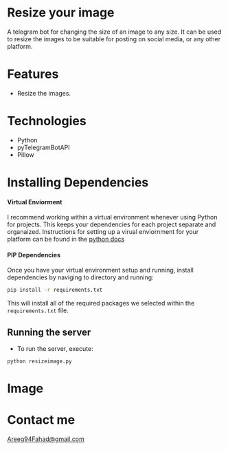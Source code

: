 # Resize your image

A telegram bot for changing the size of an image to any size. It can be used to resize the images to be suitable for posting on social media, or any other platform.

# Features
- Resize the images.


# Technologies
- Python 
- pyTelegramBotAPI
- Pillow

# Installing Dependencies

#### Virtual Enviorment 

I recommend working within a virtual environment whenever using Python for projects. This keeps your dependencies for each project separate and organaized. Instructions for setting up a virual enviornment for your platform can be found in the [python docs](https://packaging.python.org/guides/installing-using-pip-and-virtual-environments/)

#### PIP Dependencies

Once you have your virtual environment setup and running, install dependencies by naviging to directory and running:

```bash
pip install -r requirements.txt
```

This will install all of the required packages we selected within the `requirements.txt` file.

## Running the server

- To run the server, execute:

```
python resizeimage.py
```
# Image 



# Contact me 
Areeg94Fahad@gmail.com
